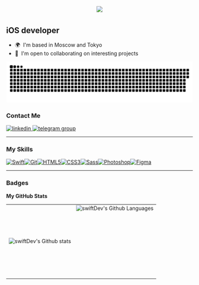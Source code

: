 <h1 align="center">
    <img src="https://readme-typing-svg.herokuapp.com?font=Fira+Code&duration=3000&pause=300&color=05C077&width=435&lines=Welcome+to+my+page+%F0%9F%91%8B;My+name+is+Stanislav" />
</h1>

iOS developer
------------------
* 🌍  I'm based in Moscow and Tokyo
* 🤝  I'm open to collaborating on interesting projects

<p align="center">
 <img width="600" src="assets/github-snake.svg" alt="snake"/>
</p>

### Contact Me

 <div id="badges">
    <a href="https://www.linkedin.com/in/stanislav-sazonov-4b046a282" target="_blank">
      <img src="https://cdn-icons-png.flaticon.com/512/2504/2504799.png" width="40" height="40" alt="linkedin" />
    </a>
    <a href="https://t.me/slavk11" target="_blank">
      <img src="https://cdn-icons-png.flaticon.com/512/2111/2111646.png" width="40" height="40" alt="telegram group" />
    </a>
  </div>

---

### My Skills

<p align="left">
<a href="https://developer.apple.com/swift/" target="_blank" rel="noreferrer"><img src="https://raw.githubusercontent.com/danielcranney/readme-generator/main/public/icons/skills/swift-colored.svg" width="36" height="36" alt="Swift" /></a><a href="https://git-scm.com/" target="_blank" rel="noreferrer"><img src="https://raw.githubusercontent.com/danielcranney/readme-generator/main/public/icons/skills/git-colored.svg" width="36" height="36" alt="Git" /></a><a href="https://developer.mozilla.org/en-US/docs/Glossary/HTML5" target="_blank" rel="noreferrer"><img src="https://raw.githubusercontent.com/danielcranney/readme-generator/main/public/icons/skills/html5-colored.svg" width="36" height="36" alt="HTML5" /></a><a href="https://www.w3.org/TR/CSS/#css" target="_blank" rel="noreferrer"><img src="https://raw.githubusercontent.com/danielcranney/readme-generator/main/public/icons/skills/css3-colored.svg" width="36" height="36" alt="CSS3" /></a><a href="https://sass-lang.com/" target="_blank" rel="noreferrer"><img src="https://raw.githubusercontent.com/danielcranney/readme-generator/main/public/icons/skills/sass-colored.svg" width="36" height="36" alt="Sass" /></a><a href="https://www.adobe.com/uk/products/photoshop.html" target="_blank" rel="noreferrer"><img src="https://raw.githubusercontent.com/danielcranney/readme-generator/main/public/icons/skills/photoshop-colored.svg" width="36" height="36" alt="Photoshop" /></a><a href="https://www.figma.com/" target="_blank" rel="noreferrer"><img src="https://raw.githubusercontent.com/danielcranney/readme-generator/main/public/icons/skills/figma-colored.svg" width="36" height="36" alt="Figma" /></a></p>

---

### Badges

<b>My GitHub Stats</b>

<table>
  <tr>
    <td>
      <img align="left" src="http://github-readme-streak-stats.herokuapp.com?user=Slavk11&theme=dark&background=000000" alt="swiftDev's Github stats" />
    </td>
    <td>
      <img height="195px" align="right" alt="swiftDev's Github Languages" src="https://github-readme-stats-sigma-five.vercel.app/api/top-langs/?username=Slavk11&layout=compact&theme=vision-friendly-dark" />
    </td>
  </tr>
</table>

